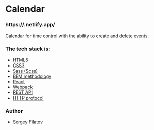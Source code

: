 # Calendar

### https://.netlify.app/

Calendar for time control with the ability to create and delete events.

### The tech stack is:
 - [HTML5](https://en.wikipedia.org/wiki/HTML5)
 - [CSS3](https://en.wikipedia.org/wiki/CSS)
 - [Sass (Scss)](https://sass-lang.com/)
 - [BEM methodology](https://en.bem.info/methodology/)
 - [React](https://reactjs.org/)
 - [Webpack](https://webpack.js.org/)
 - [REST API](https://en.wikipedia.org/wiki/Representational_state_transfer)
 - [HTTP protocol](https://en.wikipedia.org/wiki/Hypertext_Transfer_Protocol)

### Author
 - Sergey Filatov
